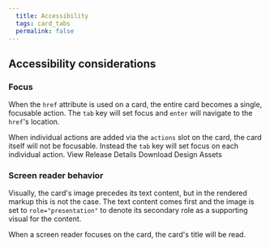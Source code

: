 ```yaml
---
  title: Accessibility
  tags: card_tabs
  permalink: false
---
```


## Accessibility considerations

### Focus

When the `href` attribute is used on a card, the entire card becomes a single, focusable action. The `tab` key will set focus and `enter` will navigate to the `href`'s location.

<esds-rendered-example label="href attribute (single focus target)">
  <esds-card title="View the latest release" href="http://example.com"></esds-card>
</esds-rendered-example>

When individual actions are added via the `actions` slot on the card, the card itself will not be focusable. Instead the `tab` key will set focus on each individual action.
<esds-rendered-example label="Two actions (multiple focus targets)">
<esds-card title="Release details" description="Learn more about the release details or download the latest design assets">
<esds-button slot="actions" size="small" variant="secondary">View Release Details</esds-button>
<esds-button slot="actions" size="small" variant="secondary">Download Design Assets</esds-button>
</esds-card>
</esds-rendered-example>

### Screen reader behavior

Visually, the card's image precedes its text content, but in the rendered markup this is not the case. The text content comes first and the image is set to `role="presentation"` to denote its secondary role as a supporting visual for the content.

When a screen reader focuses on the card, the card's title will be read.

<esds-rendered-example>
<esds-card href="http://example.com/v4" title="Release details" description="Learn more about the release details or download the latest design assets" img-src="/images/landscape.png">
</esds-card>
</esds-rendered-example>
